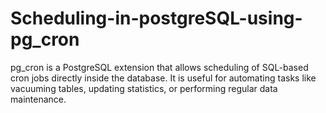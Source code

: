 # Scheduling-in-postgreSQL-using-pg_cron
pg_cron is a PostgreSQL extension that allows scheduling of SQL-based cron jobs directly inside the database. It is useful for automating tasks like vacuuming tables, updating statistics, or performing regular data maintenance.
